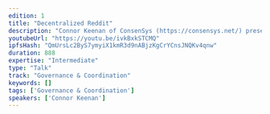 ```yaml
---
edition: 1
title: "Decentralized Reddit"
description: "Connor Keenan of ConsenSys (https://consensys.net/) presents on his decentralized version of Reddit built on Ethereum."
youtubeUrl: "https://youtu.be/ivkBxkSTCMQ"
ipfsHash: "QmUrsLc2ByS7ymyiX1kmR3d9nABjzKgCrYCnsJNQKv4qnw"
duration: 888
expertise: "Intermediate"
type: "Talk"
track: "Governance & Coordination"
keywords: []
tags: ['Governance & Coordination']
speakers: ['Connor Keenan']
---
```

